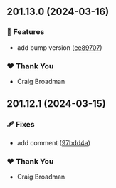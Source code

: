 ## 201.13.0 (2024-03-16)


### 🚀 Features

- add bump version ([ee89707](https://github.com/craigbroadman/GitHubAppTest/commit/ee89707))

### ❤️  Thank You

- Craig Broadman

## 201.12.1 (2024-03-15)


### 🩹 Fixes

- add comment ([97bdd4a](https://github.com/craigbroadman/GitHubAppTest/commit/97bdd4a))

### ❤️  Thank You

- Craig Broadman